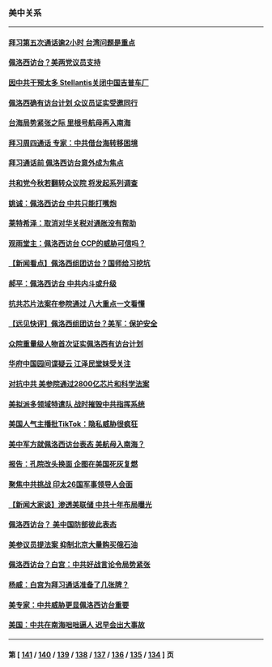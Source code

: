### 美中关系
---
#### [拜习第五次通话逾2小时 台湾问题是重点](../../pages/nf1412576/n13791055.md) 
#### [佩洛西访台？美两党议员支持](../../pages/nf1412576/n13791014.md) 
#### [因中共干预太多 Stellantis关闭中国吉普车厂](../../pages/nf1412576/n13791107.md) 
#### [佩洛西确有访台计划 众议员证实受邀同行](../../pages/nf1412576/n13790974.md) 
#### [台海局势紧张之际 里根号航母再入南海](../../pages/nf1412576/n13791053.md) 
#### [拜习周四通话 专家：中共借台海转移困境](../../pages/nf1412576/n13791016.md) 
#### [拜习通话前 佩洛西访台意外成为焦点](../../pages/nf1412576/n13790835.md) 
#### [共和党今秋若翻转众议院 将发起系列调查](../../pages/nf1412576/n13790822.md) 
#### [姚诚：佩洛西访台 中共只能打嘴炮](../../pages/nf1412576/n13790434.md) 
#### [莱特希泽：取消对华关税对通胀没有帮助](../../pages/nf1412576/n13790738.md) 
#### [观雨堂主：佩洛西访台 CCP的威胁可信吗？](../../pages/nf1412576/n13790757.md) 
#### [【新闻看点】佩洛西组团访台？国师给习挖坑](../../pages/nf1412576/n13790313.md) 
#### [郝平：佩洛西访台 中共内斗或升级](../../pages/nf1412576/n13790472.md) 
#### [抗共芯片法案在参院通过 八大重点一文看懂](../../pages/nf1412576/n13790309.md) 
#### [【远见快评】佩洛西组团访台？美军：保护安全](../../pages/nf1412576/n13790395.md) 
#### [众院重量级人物首次证实佩洛西有访台计划](../../pages/nf1412576/n13790372.md) 
#### [华府中国园间谍疑云 江泽民堂妹受关注](../../pages/nf1412576/n13790180.md) 
#### [对抗中共 美参院通过2800亿芯片和科学法案](../../pages/nf1412576/n13790299.md) 
#### [美拟派多领域特遣队 战时摧毁中共指挥系统](../../pages/nf1412576/n13790295.md) 
#### [美国人气主播批TikTok：隐私威胁很疯狂](../../pages/nf1412576/n13790194.md) 
#### [美中军方就佩洛西访台表态 美航母入南海？](../../pages/nf1412576/n13790275.md) 
#### [报告：孔院改头换面 企图在美国死灰复燃](../../pages/nf1412576/n13790218.md) 
#### [聚焦中共挑战 印太26国军事领导人会面](../../pages/nf1412576/n13790193.md) 
#### [【新闻大家谈】渗透美联储 中共十年布局曝光](../../pages/nf1412576/n13790158.md) 
#### [佩洛西访台？ 美中国防部彼此表态](../../pages/nf1412576/n13790021.md) 
#### [美参议员提法案 抑制北京大量购买俄石油](../../pages/nf1412576/n13789836.md) 
#### [佩洛西访台？白宫：中共好战言论令局势紧张](../../pages/nf1412576/n13789687.md) 
#### [杨威：白宫为拜习通话准备了几张牌？](../../pages/nf1412576/n13789715.md) 
#### [美专家：中共威胁更显佩洛西访台重要](../../pages/nf1412576/n13789714.md) 
#### [美国：中共在南海咄咄逼人 迟早会出大事故](../../pages/nf1412576/n13789655.md) 

---
#### 第 [ [141](./141.md) / [140](./140.md) / [139](./139.md) / [138](./138.md) / [137](./137.md) / [136](./136.md) / [135](./135.md) / [134](./134.md) ] 页
